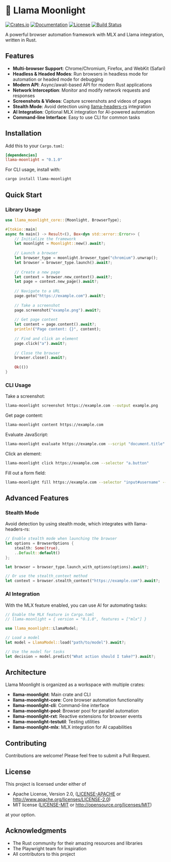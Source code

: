 # 🌙 Llama Moonlight

[![Crates.io](https://img.shields.io/crates/v/llama-moonlight.svg)](https://crates.io/crates/llama-moonlight)
[![Documentation](https://docs.rs/llama-moonlight/badge.svg)](https://docs.rs/llama-moonlight)
[![License](https://img.shields.io/crates/l/llama-moonlight.svg)](https://github.com/yourusername/llama-ecosystem/blob/main/llama-moonlight/LICENSE)
[![Build Status](https://github.com/yourusername/llama-ecosystem/workflows/Rust/badge.svg)](https://github.com/yourusername/llama-ecosystem/actions)

A powerful browser automation framework with MLX and Llama integration, written in Rust.

## Features

- **Multi-browser Support**: Chrome/Chromium, Firefox, and WebKit (Safari)
- **Headless & Headed Modes**: Run browsers in headless mode for automation or headed mode for debugging
- **Modern API**: Async/await-based API for modern Rust applications
- **Network Interception**: Monitor and modify network requests and responses
- **Screenshots & Videos**: Capture screenshots and videos of pages
- **Stealth Mode**: Avoid detection using [llama-headers-rs](https://crates.io/crates/llama-headers-rs) integration
- **AI Integration**: Optional MLX integration for AI-powered automation
- **Command-line Interface**: Easy to use CLI for common tasks

## Installation

Add this to your `Cargo.toml`:

```toml
[dependencies]
llama-moonlight = "0.1.0"
```

For CLI usage, install with:

```bash
cargo install llama-moonlight
```

## Quick Start

### Library Usage

```rust
use llama_moonlight_core::{Moonlight, BrowserType};

#[tokio::main]
async fn main() -> Result<(), Box<dyn std::error::Error>> {
    // Initialize the framework
    let moonlight = Moonlight::new().await?;
    
    // Launch a browser
    let browser_type = moonlight.browser_type("chromium").unwrap();
    let browser = browser_type.launch().await?;
    
    // Create a new page
    let context = browser.new_context().await?;
    let page = context.new_page().await?;
    
    // Navigate to a URL
    page.goto("https://example.com").await?;
    
    // Take a screenshot
    page.screenshot("example.png").await?;
    
    // Get page content
    let content = page.content().await?;
    println!("Page content: {}", content);
    
    // Find and click an element
    page.click("a").await?;
    
    // Close the browser
    browser.close().await?;
    
    Ok(())
}
```

### CLI Usage

Take a screenshot:

```bash
llama-moonlight screenshot https://example.com --output example.png
```

Get page content:

```bash
llama-moonlight content https://example.com
```

Evaluate JavaScript:

```bash
llama-moonlight evaluate https://example.com --script "document.title"
```

Click an element:

```bash
llama-moonlight click https://example.com --selector "a.button"
```

Fill out a form field:

```bash
llama-moonlight fill https://example.com --selector "input#username" --text "user123"
```

## Advanced Features

### Stealth Mode

Avoid detection by using stealth mode, which integrates with llama-headers-rs:

```rust
// Enable stealth mode when launching the browser
let options = BrowserOptions {
    stealth: Some(true),
    ..Default::default()
};

let browser = browser_type.launch_with_options(options).await?;

// Or use the stealth_context method
let context = browser.stealth_context("https://example.com").await?;
```

### AI Integration

With the MLX feature enabled, you can use AI for automating tasks:

```rust
// Enable the MLX feature in Cargo.toml
// llama-moonlight = { version = "0.1.0", features = ["mlx"] }

use llama_moonlight::LlamaModel;

// Load a model
let model = LlamaModel::load("path/to/model").await?;

// Use the model for tasks
let decision = model.predict("What action should I take?").await?;
```

## Architecture

Llama Moonlight is organized as a workspace with multiple crates:

- **llama-moonlight**: Main crate and CLI
- **llama-moonlight-core**: Core browser automation functionality
- **llama-moonlight-cli**: Command-line interface
- **llama-moonlight-pool**: Browser pool for parallel automation
- **llama-moonlight-rxt**: Reactive extensions for browser events
- **llama-moonlight-testutil**: Testing utilities
- **llama-moonlight-mlx**: MLX integration for AI capabilities

## Contributing

Contributions are welcome! Please feel free to submit a Pull Request.

## License

This project is licensed under either of

 * Apache License, Version 2.0, ([LICENSE-APACHE](LICENSE-APACHE) or http://www.apache.org/licenses/LICENSE-2.0)
 * MIT license ([LICENSE-MIT](LICENSE-MIT) or http://opensource.org/licenses/MIT)

at your option.

## Acknowledgments

- The Rust community for their amazing resources and libraries
- The Playwright team for inspiration
- All contributors to this project 